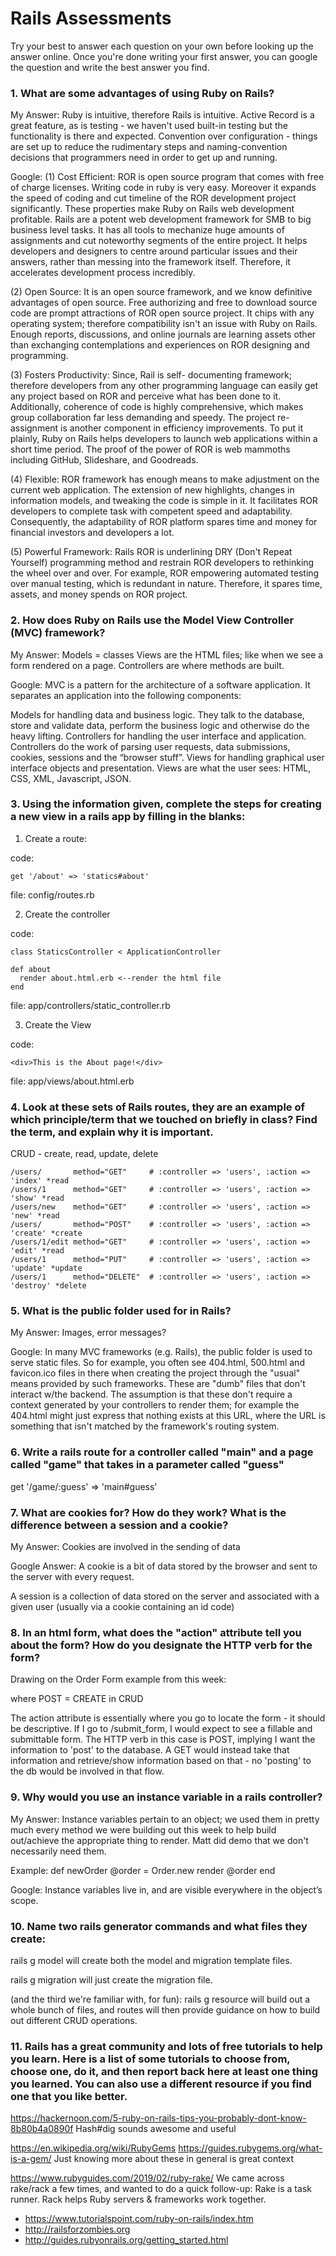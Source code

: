 # Rails Assessments

Try your best to answer each question on your own before looking up the answer online. Once you're done writing your first answer, you can google the question and write the best answer you find.

### 1. What are some advantages of using Ruby on Rails?
My Answer:
Ruby is intuitive, therefore Rails is intuitive.  Active Record is a great feature, as is testing - we haven't used built-in testing but the functionality is there and expected.  Convention over configuration - things are set up to reduce the rudimentary steps and naming-convention decisions that programmers need in order to get up and running.

Google:
(1) Cost Efficient:
ROR is open source program that comes with free of charge licenses. Writing code in ruby is very easy. Moreover it expands the speed of coding and cut timeline of the ROR development project significantly. These properties make Ruby on Rails web development profitable. Rails are a potent web development framework for SMB to big business level tasks. It has all tools to mechanize huge amounts of assignments and cut noteworthy segments of the entire project.
It helps developers and designers to centre around particular issues and their answers, rather than messing into the framework itself. Therefore, it accelerates development process incredibly.

(2) Open Source:
It is an open source framework, and we know definitive advantages of open source. Free authorizing and free to download source code are prompt attractions of ROR open source project. It chips with any operating system; therefore compatibility isn't an issue with Ruby on Rails. Enough reports, discussions, and online journals are learning assets other than exchanging contemplations and experiences on ROR designing and programming.

(3) Fosters Productivity:
Since, Rail is self- documenting framework; therefore developers from any other programming language can easily get any project based on ROR and perceive what has been done to it. Additionally, coherence of code is highly comprehensive, which makes group collaboration far less demanding and speedy. The project re-assignment is another component in efficiency improvements.
To put it plainly, Ruby on Rails helps developers to launch web applications within a short time period. The proof of the power of ROR is web mammoths including GitHub, Slideshare, and Goodreads.

(4) Flexible:
ROR framework has enough means to make adjustment on the current web application. The extension of new highlights, changes in information models, and tweaking the code is simple in it. It facilitates ROR developers to complete task with competent speed and adaptability. Consequently, the adaptability of ROR platform spares time and money for financial investors and developers a lot.

(5) Powerful Framework:
Rails ROR is underlining DRY (Don't Repeat Yourself) programming method and restrain ROR developers to rethinking the wheel over and over. For example, ROR empowering automated testing over manual testing, which is redundant in nature. Therefore, it spares time, assets, and money spends on ROR project.

### 2. How does Ruby on Rails use the Model View Controller (MVC) framework?
My Answer:
Models = classes
Views are the HTML files; like when we see a form rendered on a page.
Controllers are where methods are built.

Google:
MVC is a pattern for the architecture of a software application. It separates an application into the following components:

Models for handling data and business logic. They talk to the database, store and validate data, perform the business logic and otherwise do the heavy lifting.
Controllers for handling the user interface and application. Controllers do the work of parsing user requests, data submissions, cookies, sessions and the “browser stuff”.
Views for handling graphical user interface objects and presentation. Views are what the user sees: HTML, CSS, XML, Javascript, JSON.


### 3. Using the information given, complete the steps for creating a new view in a rails app by filling in the blanks:

  1. Create a route: 
  
  code: 
  ```
  get '/about' => 'statics#about' 
  ```
  file: config/routes.rb
  
  2. Create the controller
  
  code: 
  ```
  class StaticsController < ApplicationController
  
  def about 
    render about.html.erb <--render the html file 
  end
  ```
  
  file: app/controllers/static_controller.rb
  
  3. Create the View
  
  code: 
  
  ```
  <div>This is the About page!</div>
  ```
  
  file: app/views/about.html.erb
  
  
### 4. Look at these sets of Rails routes, they are an example of which principle/term that we touched on briefly in class? Find the term, and explain why it is important.
CRUD - create, read, update, delete

```
/users/       method="GET"     # :controller => 'users', :action => 'index' *read
/users/1      method="GET"     # :controller => 'users', :action => 'show' *read
/users/new    method="GET"     # :controller => 'users', :action => 'new' *read
/users/       method="POST"    # :controller => 'users', :action => 'create' *create
/users/1/edit method="GET"     # :controller => 'users', :action => 'edit' *read
/users/1      method="PUT"     # :controller => 'users', :action => 'update' *update
/users/1      method="DELETE"  # :controller => 'users', :action => 'destroy' *delete
```

### 5. What is the public folder used for in Rails?
My Answer:
Images, error messages?

Google:
In many MVC frameworks (e.g. Rails), the public folder is used to serve static files. So for example, you often see 404.html, 500.html and favicon.ico files in there when creating the project through the "usual" means provided by such frameworks. These are "dumb" files that don't interact w/the backend. The assumption is that these don't require a context generated by your controllers to render them; for example the 404.html might just express that nothing exists at this URL, where the URL is something that isn't matched by the framework's routing system.


### 6. Write a rails route for a controller called "main" and a page called "game" that takes in a parameter called "guess"

  get '/game/:guess' => 'main#guess'


### 7. What are cookies for? How do they work? What is the difference between a session and a cookie?
My Answer:
Cookies are involved in the sending of data

Google Answer:
A cookie is a bit of data stored by the browser and sent to the server with every request.

A session is a collection of data stored on the server and associated with a given user (usually via a cookie containing an id code)


### 8. In an html form, what does the "action" attribute tell you about the form?  How do you designate the HTTP verb for the form?
Drawing on the Order Form example from this week:

  <form action="/submit_order" method="POST"> where POST = CREATE in CRUD

The action attribute is essentially where you go to locate the form - it should be descriptive.  If I go to /submit_form, I would expect to see a fillable and submittable form.  The HTTP verb in this case is POST, implying I want the information to 'post' to the database.  A GET would instead take that information and retrieve/show information based on that - no 'posting' to the db would be involved in that flow.


### 9. Why would you use an instance variable in a rails controller?
My Answer:
Instance variables pertain to an object; we used them in pretty much every method we were building out this week to help build out/achieve the appropriate thing to render.  Matt did demo that we don't necessarily need them.

Example:
    def newOrder
      @order = Order.new
      render @order
    end

Google:
Instance variables live in, and are visible everywhere in the object’s scope.


### 10. Name two rails generator commands and what files they create:
rails g model <name> will create both the model and migration template files.

rails g migration <name> will just create the migration file.

(and the third we're familiar with, for fun): rails g resource will build out a whole bunch of files, and routes will then provide guidance on how to build out different CRUD operations.


### 11. Rails has a great community and lots of free tutorials to help you learn. Here is a list of some tutorials to choose from, choose one, do it, and then report back here at least one thing you learned. You can also use a different resource if you find one that you like better. 

https://hackernoon.com/5-ruby-on-rails-tips-you-probably-dont-know-8b80b4a0890f
Hash#dig sounds awesome and useful

https://en.wikipedia.org/wiki/RubyGems
https://guides.rubygems.org/what-is-a-gem/
Just knowing more about these in general is great context

https://www.rubyguides.com/2019/02/ruby-rake/
We came across rake/rack a few times, and wanted to do a quick follow-up:
Rake is a task runner.
Rack helps Ruby servers & frameworks work together.




- https://www.tutorialspoint.com/ruby-on-rails/index.htm
- http://railsforzombies.org
- http://guides.rubyonrails.org/getting_started.html
